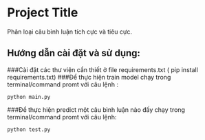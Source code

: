# Project Title
 Phân loại câu bình luận tích cực và tiêu cực.
## Hướng dẫn cài đặt và sử dụng: 
###Cài đặt các thư viện cần thiết ở file requirements.txt ( pip install requirements.txt)
###Để thực hiện train model chạy trong terminal/command promt với câu lệnh : 
```
python main.py

```
###Để thực hiện predict một câu bình luận nào đấy chạy trong terminal/command promt với câu lệnh:
```
python test.py

```


